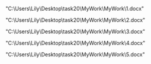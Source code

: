 "C:\Users\Lily\Desktop\task20\MyWork\MyWork\1.docx"

"C:\Users\Lily\Desktop\task20\MyWork\MyWork\2.docx"

"C:\Users\Lily\Desktop\task20\MyWork\MyWork\3.docx"

"C:\Users\Lily\Desktop\task20\MyWork\MyWork\4.docx"

"C:\Users\Lily\Desktop\task20\MyWork\MyWork\5.docx"